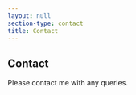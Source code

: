 ```yaml
---
layout: null
section-type: contact
title: Contact
---
```

## Contact

Please contact me with any queries.
